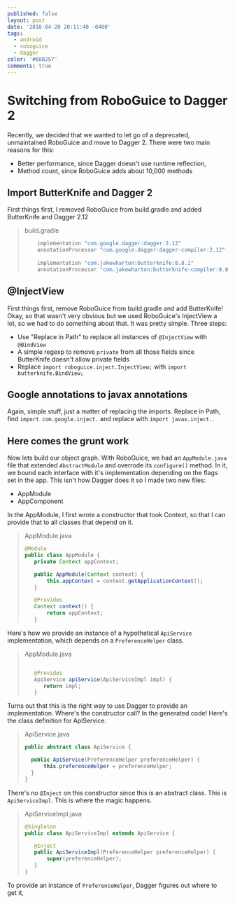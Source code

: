 ```yaml
---
published: false
layout: post
date: '2018-04-20 20:11:40 -0400'
tags:
  - android
  - roboguice
  - dagger
color: '#68B257'
comments: true
---
```

# Switching from RoboGuice to Dagger 2

Recently, we decided that we wanted to let go of a deprecated, unmaintained RoboGuice and move to Dagger 2. There were two main reasons for this:

- Better performance, since Dagger doesn't use runtime reflection,
- Method count, since RoboGuice adds about 10,000 methods

## Import ButterKnife and Dagger 2

First things first, I removed RoboGuice from build.gradle and added ButterKnife and Dagger 2.12

> build.gradle
> ```groovy
>     implementation "com.google.dagger:dagger:2.12"
>     annotationProcessor "com.google.dagger:dagger-compiler:2.12"
>     
>     implementation "com.jakewharton:butterknife:8.8.1"
>     annotationProcessor "com.jakewharton:butterknife-compiler:8.8.1"
> ```

## @InjectView

First things first, remove RoboGuice from build.gradle and add ButterKnife! Okay, so that wasn't very obvious but we used RoboGuice's InjectView a lot, so we had to do something about that. It was pretty simple. Three steps: 

- Use "Replace in Path" to replace all instances of `@InjectView` with `@BindView`
- A simple regexp to remove `private` from all those fields since ButterKnife doesn't allow private fields
- Replace `import roboguice.inject.InjectView;` with `import butterknife.BindView;`

## Google annotations to javax annotations

Again, simple stuff, just a matter of replacing the imports. Replace in Path, find `import com.google.inject.` and replace with `import javax.inject.`.

## Here comes the grunt work

Now lets build our object graph. With RoboGuice, we had an `AppModule.java` file that extended `AbstractModule` and overrode its `configure()` method. In it, we bound each interface with it's implementation depending on the flags set in the app. This isn't how Dagger does it so I made two new files:

- AppModule
- AppComponent

In the AppModule, I first wrote a constructor that took Context, so that I can provide that to all classes that depend on it.

> AppModule.java
> ```java
> @Module
> public class AppModule {
>    private Context appContext;
>
>    public AppModule(Context context) {
>        this.appContext = context.getApplicationContext();
>    }
>
>    @Provides
>    Context context() {
>        return appContext;
>    }
>```

Here's how we provide an instance of a hypothetical `ApiService` implementation, which depends on a `PreferenceHelper` class.

> AppModule.java
> ```java
>
>    @Provides
>    ApiService apiService(ApiServiceImpl impl) {
>    	return impl;
>    }
>```

Turns out that this is the right way to use Dagger to provide an implementation. Where's the constructor call? In the generated code! Here's the class definition for ApiService.

> ApiService.java    
> ```java
> public abstract class ApiService {
>
> 	public ApiService(PreferenceHelper preferenceHelper) {
>		this.preferenceHelper = preferenceHelper;
>	}
> }
>```

There's no `@Inject` on this constructor since this is an abstract class. This is `ApiServiceImpl`. This is where the magic happens.

> ApiServiceImpl.java
> ```java
> @Singleton
> public class ApiServiceImpl extends ApiService {
>
>    @Inject
>    public ApiServiceImpl(PreferenceHelper preferenceHelper) {
>        super(preferenceHelper);
>    }
> }
> ```

To provide an instance of `PreferenceHelper`, Dagger figures out where to get it, 








